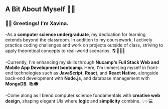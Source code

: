 

  ## A Bit About Myself 🌙🦋

### 👋🏻 Greetings! I'm Xavina. 

-As a **computer science undergraduate**, my dedication for learning extends beyond the classroom. In addition to my coursework, I actively practice coding challenges and work on projects outside of class, striving to apply theoretical concepts to real-world scenarios. 🌎👩🏼‍💻

-Currently, I'm enhancing my skills through **Nucamp's Full Stack Web and Mobile App Development bootcamp**. Here, I'm immersing myself in front-end technologies such as **JavaScript**, **React**, and **React Native**, alongside back-end development with **Node.js**, and database management with **MongoDB**. 📚🎓

-Come along as I blend computer science fundamentals with **creative web design**, shaping elegant UIs where **logic** and **simplicity** combine. 💡✨💻


<!---
xavinanegron/xavinanegron is a ✨ special ✨ repository because its `README.md` (this file) appears on your GitHub profile.
You can click the Preview link to take a look at your changes.

--->
